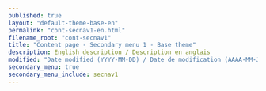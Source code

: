 ```yaml
---
published: true
layout: "default-theme-base-en"
permalink: "cont-secnav1-en.html"
filename_root: "cont-secnav1"
title: "Content page - Secondary menu 1 - Base theme"
description: English description / Description en anglais
modified: "Date modified (YYYY-MM-DD) / Date de modification (AAAA-MM-JJ)"
secondary_menu: true
secondary_menu_include: secnav1
---
```



